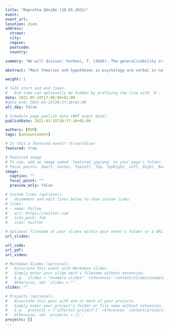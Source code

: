 ```yaml
---
title: "ReproTea @UniBe (10.05.2021)"
event:
event_url:
location: Zoom
address:
  street:
  city:
  region:
  postcode:
  country:

summary: "We will discuss: Yarkoni, T. (2020). The generalizability crisis. Behavioral and Brain Sciences, 1-37." 

abstract: "Most theories and hypotheses in psychology are verbal in nature, yet their evaluation overwhelmingly relies on inferential statistical procedures. The validity of the move from qualitative to quantitative analysis depends on the verbal and statistical expressions of a hypothesis being closely aligned—that is, that the two must refer to roughly the same set of hypothetical observations. Here I argue that many applications of statistical inference in psychology fail to meet this basic condition. Focusing on the most widely used class of model in psychology—the linear mixed model—I explore the consequences of failing to statistically operationalize verbal hypotheses in a way that respects researchers' actual generalization intentions. I demonstrate that whereas the "random effect" formalism is used pervasively in psychology to model inter-subject variability, few researchers accord the same treatment to other variables they clearly intend to generalize over (e.g., stimuli, tasks, or research sites). The under-specification of random effects imposes far stronger constraints on the generalizability of results than most researchers appreciate. Ignoring these constraints can dramatically inflate false positive rates, and often leads researchers to draw sweeping verbal generalizations that lack a meaningful connection to the statistical quantities they are putatively based on. I argue that failure to take the alignment between verbal and statistical expressions seriously lies at the heart of many of psychology's ongoing problems (e.g., the replication crisis), and conclude with a discussion of several potential avenues for improvement. https://doi:10.1017/S0140525X20001685 "

weight: 1

# Talk start and end times.
#   End time can optionally be hidden by prefixing the line with `#`.
date: 2021-05-10T17:00:00+01:00
#date_end: 2021-03-15T20:37:16+01:00
all_day: false

# Schedule page publish date (NOT event date).
publishDate: 2021-03-15T20:37:16+01:00

authors: [MSM]
tags: [announcement]

# Is this a featured event? (true/false)
featured: true

# Featured image
# To use, add an image named `featured.jpg/png` to your page's folder. 
# Focal points: Smart, Center, TopLeft, Top, TopRight, Left, Right, BottomLeft, Bottom, BottomRight.
image:
  caption: ""
  focal_point: ""
  preview_only: false

# Custom links (optional).
#   Uncomment and edit lines below to show custom links.
# links:
# - name: Follow
#   url: https://twitter.com
#   icon_pack: fab
#   icon: twitter

# Optional filename of your slides within your event's folder or a URL.
url_slides:

url_code:
url_pdf:
url_video:

# Markdown Slides (optional).
#   Associate this event with Markdown slides.
#   Simply enter your slide deck's filename without extension.
#   E.g. `slides = "example-slides"` references `content/slides/example-slides.md`.
#   Otherwise, set `slides = ""`.
slides: ""

# Projects (optional).
#   Associate this post with one or more of your projects.
#   Simply enter your project's folder or file name without extension.
#   E.g. `projects = ["internal-project"]` references `content/project/deep-learning/index.md`.
#   Otherwise, set `projects = []`.
projects: []
---
```

